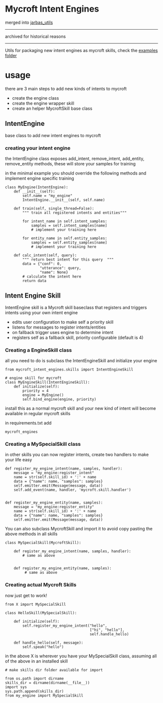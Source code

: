 # Mycroft Intent Engines


merged into [jarbas_utils](https://github.com/OpenJarbas/jarbas_utils/)

_____________

archived for historical reasons
______________


Utils for packaging new intent engines as mycroft skills, check the [examples folder](./examples)

# usage

there are 3 main steps to add new kinds of intents to mycroft

* create the engine class
* create the engine wrapper skill
* create an helper MycroftSkill base class

## IntentEngine

base class to add new intent engines to mycroft

### creating your intent engine

the IntentEngine class exposes add_intent, remove_intent, add_entity, 
remove_entity methods, these will store your samples for training

in the minimal example you should override the following methods and 
implement engine specific training


    class MyEngine(IntentEngine):
        def __init__(self):
            self.name = "my_engine"
            IntentEngine.__init__(self, self.name)
            
        def train(self, single_thread=False):
            """ train all registered intents and entities"""
            
            for intent_name in self.intent_samples:
                samples = self.intent_samples[name]
                # implement your training here
            
            for entity_name in self.entity_samples:
                samples = self.entity_samples[name]
                # implement your training here
    
        def calc_intent(self, query):
            """ return best intent for this query  """
            data = {"conf": 0,
                    "utterance": query,
                    "name": None}
            # calculate the intent here
            return data


## Intent Engine Skill

IntentEngine skill is a Mycroft skill baseclass that registers and triggers intents using your own intent engine

- edits user configuration to make self a priority skill
- listens for messages to register intents/entities
- on fallback trigger uses engine to determine intent
- registers self as a fallback skill, priority configurable (default is 4)

    
### Creating a EngineSkill class

all you need to do is subclass the IntentEngineSkill and initialize your engine
 

    from mycroft_intent_engines.skills import IntentEngineSkill
    
    # engine skill for mycroft
    class MyEngineSkill(IntentEngineSkill):
        def initialize(self):
            priority = 4
            engine = MyEngine()
            self.bind_engine(engine, priority)
  
install this as a normal mycroft skill and your new kind of intent will become available in regular mycroft skills

in requirements.txt add 
    
    mycroft_engines

### Creating a MySpecialSkill class

in other skills you can now register intents, create two handlers to make 
your life easy
          
    def register_my_engine_intent(name, samples, handler):
        message = "my_engine:register_intent"
        name = str(self.skill_id) + ':' + name
        data = {"name": name, "samples": samples}                
        self.emitter.emit(Message(message, data))
        self.add_event(name, handler, 'mycroft.skill.handler')
    
    
    def register_my_engine_entity(name, samples):
        message = "my_engine:register_entity"
        name = str(self.skill_id) + ':' + name
        data = {"name": name, "samples": samples}
        self.emitter.emit(Message(message, data))

You can also subclass MycroftSkill and import it to avoid copy pasting the 
above methods in all skills

    class MySpecialSkill(MycroftSkill):
    
        def register_my_engine_intent(name, samples, handler):
            # same as above
        
        
        def register_my_engine_entity(name, samples):
             # same as above


### Creating actual Mycroft Skills

now just get to work!

    from X import MySpecialSkill
    
    class HelloSkill(MySpecialSkill):
    
        def initialize(self):
            self.register_my_engine_intent("hello", 
                                           ["hi", "hello"], 
                                           self.handle_hello)
            
        def handle_hello(self, message):
            self.speak("hello")
    
in the above X is wherever you have your MySpecialSkill class, assuming all 
of the above in an installed skill

    # make skills dir folder available for import
    
    from os.path import dirname
    skills_dir = dirname(dirname(__file__))
    import sys
    sys.path.append(skills_dir)
    from my_engine import MySpecialSkill
    
